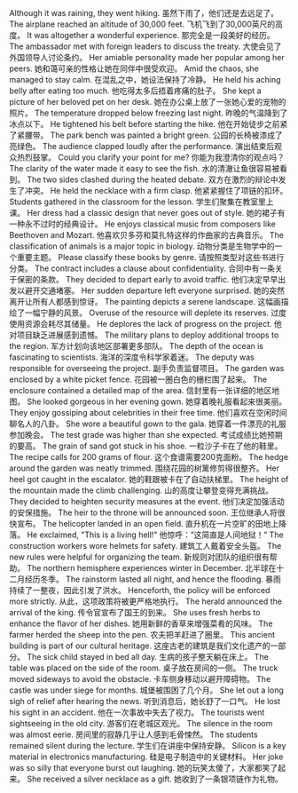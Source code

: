 Although it was raining, they went hiking. 虽然下雨了，他们还是去远足了。
The airplane reached an altitude of 30,000 feet. 飞机飞到了30,000英尺的高度。
It was altogether a wonderful experience. 那完全是一段美好的经历。
The ambassador met with foreign leaders to discuss the treaty. 大使会见了外国领导人讨论条约。
Her amiable personality made her popular among her peers. 她和蔼可亲的性格让她在同伴中很受欢迎。
Amid the chaos, she managed to stay calm. 在混乱之中，她设法保持了冷静。
He held his aching belly after eating too much. 他吃得太多后捂着疼痛的肚子。
She kept a picture of her beloved pet on her desk. 她在办公桌上放了一张她心爱的宠物的照片。
The temperature dropped below freezing last night. 昨晚的气温降到了冰点以下。
He tightened his belt before starting the hike. 他在开始徒步之前紧了紧腰带。
The park bench was painted a bright green. 公园的长椅被漆成了亮绿色。
The audience clapped loudly after the performance. 演出结束后观众热烈鼓掌。
Could you clarify your point for me? 你能为我澄清你的观点吗？
The clarity of the water made it easy to see the fish. 水的清澈让鱼很容易被看到。
The two sides clashed during the heated debate. 双方在激烈的辩论中发生了冲突。
He held the necklace with a firm clasp. 他紧紧握住了项链的扣环。
Students gathered in the classroom for the lesson. 学生们聚集在教室里上课。
Her dress had a classic design that never goes out of style. 她的裙子有一种永不过时的经典设计。
He enjoys classical music from composers like Beethoven and Mozart. 他喜欢贝多芬和莫扎特这样的作曲家的古典音乐。
The classification of animals is a major topic in biology. 动物分类是生物学中的一个重要主题。
Please classify these books by genre. 请按照类型对这些书进行分类。
The contract includes a clause about confidentiality. 合同中有一条关于保密的条款。
They decided to depart early to avoid traffic. 他们决定早早出发以避开交通堵塞。
Her sudden departure left everyone surprised. 她的突然离开让所有人都感到惊讶。
The painting depicts a serene landscape. 这幅画描绘了一幅宁静的风景。
Overuse of the resource will deplete its reserves. 过度使用资源会耗尽其储量。
He deplores the lack of progress on the project. 他对项目缺乏进展感到遗憾。
The military plans to deploy additional troops to the region. 军方计划向该地区部署更多部队。
The depth of the ocean is fascinating to scientists. 海洋的深度令科学家着迷。
The deputy was responsible for overseeing the project. 副手负责监督项目。
The garden was enclosed by a white picket fence. 花园被一圈白色的栅栏围了起来。
The enclosure contained a detailed map of the area. 信封里有一张详细的地区地图。
She looked gorgeous in her evening gown. 她穿着晚礼服看起来很美丽。
They enjoy gossiping about celebrities in their free time. 他们喜欢在空闲时间聊名人的八卦。
She wore a beautiful gown to the gala. 她穿着一件漂亮的礼服参加晚会。
The test grade was higher than she expected. 考试成绩比她预期的要高。
The grain of sand got stuck in his shoe. 一粒沙子卡在了他的鞋里。
The recipe calls for 200 grams of flour. 这个食谱需要200克面粉。
The hedge around the garden was neatly trimmed. 围绕花园的树篱修剪得很整齐。
Her heel got caught in the escalator. 她的鞋跟被卡在了自动扶梯里。
The height of the mountain made the climb challenging. 山的高度让攀登变得充满挑战。
They decided to heighten security measures at the event. 他们决定加强活动的安保措施。
The heir to the throne will be announced soon. 王位继承人将很快宣布。
The helicopter landed in an open field. 直升机在一片空旷的田地上降落。
He exclaimed, "This is a living hell!" 他惊呼：“这简直是人间地狱！”
The construction workers wore helmets for safety. 建筑工人戴着安全头盔。
The new rules were helpful for organizing the team. 新规则对团队的组织很有帮助。
The northern hemisphere experiences winter in December. 北半球在十二月经历冬季。
The rainstorm lasted all night, and hence the flooding. 暴雨持续了一整夜，因此引发了洪水。
Henceforth, the policy will be enforced more strictly. 从此，这项政策将被更严格地执行。
The herald announced the arrival of the king. 传令官宣布了国王的到来。
She uses fresh herbs to enhance the flavor of her dishes. 她用新鲜的香草来增强菜肴的风味。
The farmer herded the sheep into the pen. 农夫把羊赶进了圈里。
This ancient building is part of our cultural heritage. 这座古老的建筑是我们文化遗产的一部分。
The sick child stayed in bed all day. 生病的孩子整天躺在床上。
The table was placed on the side of the room. 桌子放在房间的一侧。
The truck moved sideways to avoid the obstacle. 卡车侧身移动以避开障碍物。
The castle was under siege for months. 城堡被围困了几个月。
She let out a long sigh of relief after hearing the news. 听到消息后，她长舒了一口气。
He lost his sight in an accident. 他在一次事故中失去了视力。
The tourists went sightseeing in the old city. 游客们在老城区观光。
The silence in the room was almost eerie. 房间里的寂静几乎让人感到毛骨悚然。
The students remained silent during the lecture. 学生们在讲座中保持安静。
Silicon is a key material in electronics manufacturing. 硅是电子制造中的关键材料。
Her joke was so silly that everyone burst out laughing. 她的玩笑太傻了，大家都笑了起来。
She received a silver necklace as a gift. 她收到了一条银项链作为礼物。
